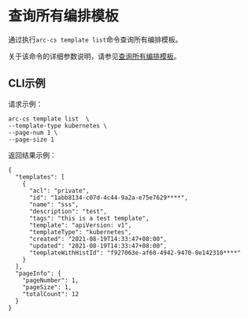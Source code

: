 # 查询所有编排模板

通过执行`arc-cs template list`命令查询所有编排模板。

关于该命令的详细参数说明，请参见[查询所有编排模板](/intl.zh-CN/API参考/应用/查询所有编排模板.md)。

## CLI示例

请求示例：

```
arc-cs template list  \
--template-type kubernetes \
--page-num 1 \
--page-size 1
```

返回结果示例：

```
{
  "templates": [
    {
      "acl": "private",
      "id": "1abb8134-c07d-4c44-9a2a-e75e7629****",
      "name": "sss",
      "description": "test",
      "tags": "this is a test template",
      "template": "apiVersion: v1",
      "templateType": "kubernetes",
      "created": "2021-08-19T14:33:47+08:00",
      "updated": "2021-08-19T14:33:47+08:00",
      "templateWithHistId": "f927063e-af60-4942-9470-0e142310****"
    }
  ],
  "pageInfo": {
    "pageNumber": 1,
    "pageSize": 1,
    "totalCount": 12
  }
}
```

